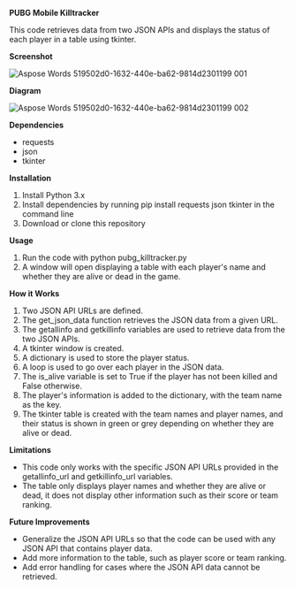 ﻿**PUBG Mobile Killtracker**

This code retrieves data from two JSON APIs and displays the status of each player in a table using tkinter.

**Screenshot**

![Aspose Words 519502d0-1632-440e-ba62-9814d2301199 001](https://user-images.githubusercontent.com/37781149/233168623-4ba5cc2f-8cbf-453b-ae53-d20be83c01d8.png)

**Diagram**

![Aspose Words 519502d0-1632-440e-ba62-9814d2301199 002](https://user-images.githubusercontent.com/37781149/233167591-4be21ced-0de0-4d60-80f0-98d0eff22a15.png)

**Dependencies**

- requests
- json
- tkinter

**Installation**

1. Install Python 3.x
1. Install dependencies by running pip install requests json tkinter in the command line
1. Download or clone this repository

**Usage**

1. Run the code with python pubg\_killtracker.py
1. A window will open displaying a table with each player's name and whether they are alive or dead in the game.

**How it Works**

1. Two JSON API URLs are defined.
1. The get\_json\_data function retrieves the JSON data from a given URL.
1. The getallinfo and getkillinfo variables are used to retrieve data from the two JSON APIs.
1. A tkinter window is created.
1. A dictionary is used to store the player status.
1. A loop is used to go over each player in the JSON data.
1. The is\_alive variable is set to True if the player has not been killed and False otherwise.
1. The player's information is added to the dictionary, with the team name as the key.
1. The tkinter table is created with the team names and player names, and their status is shown in green or grey depending on whether they are alive or dead.

**Limitations**

- This code only works with the specific JSON API URLs provided in the getallinfo\_url and getkillinfo\_url variables.
- The table only displays player names and whether they are alive or dead, it does not display other information such as their score or team ranking.

**Future Improvements**

- Generalize the JSON API URLs so that the code can be used with any JSON API that contains player data.
- Add more information to the table, such as player score or team ranking.
- Add error handling for cases where the JSON API data cannot be retrieved.

